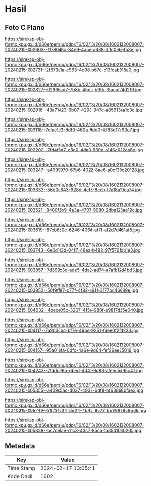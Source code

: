 # Hasil

## Foto C Plano

https://sirekap-obj-formc.kpu.go.id/d66e/pemilu/pdpr/16/02/13/20/08/1602132008007-20240215-002603--f1780d8c-84e9-4a5e-a638-dffc0e6efb3e.jpg

https://sirekap-obj-formc.kpu.go.id/d66e/pemilu/pdpr/16/02/13/20/08/1602132008007-20240215-002731--2f673c1a-c993-4d98-b67c-c13fcab915a0.jpg

https://sirekap-obj-formc.kpu.go.id/d66e/pemilu/pdpr/16/02/13/20/08/1602132008007-20240215-002827--02966ad7-7b8b-45db-b9fb-f8acaf74d2f9.jpg

https://sirekap-obj-formc.kpu.go.id/d66e/pemilu/pdpr/16/02/13/20/08/1602132008007-20240215-002916--43a71423-6b07-4298-947c-a85613aa1c3c.jpg

https://sirekap-obj-formc.kpu.go.id/d66e/pemilu/pdpr/16/02/13/20/08/1602132008007-20240215-003118--7cfac1d3-8df0-460a-9dd0-4783d17e93e7.jpg

https://sirekap-obj-formc.kpu.go.id/d66e/pemilu/pdpr/16/02/13/20/08/1602132008007-20240215-003203--7fd4f8d7-e8a0-4da0-889d-a146e632aa5c.jpg

https://sirekap-obj-formc.kpu.go.id/d66e/pemilu/pdpr/16/02/13/20/08/1602132008007-20240215-003247--a4099970-67b6-4022-8ae6-a0cf30c20128.jpg

https://sirekap-obj-formc.kpu.go.id/d66e/pemilu/pdpr/16/02/13/20/08/1602132008007-20240215-003332--56d0d643-928d-4cf8-8ccb-f7a18a19ea74.jpg

https://sirekap-obj-formc.kpu.go.id/d66e/pemilu/pdpr/16/02/13/20/08/1602132008007-20240215-003521--8400f2b9-4a3a-4707-9980-2dba123ae19c.jpg

https://sirekap-obj-formc.kpu.go.id/d66e/pemilu/pdpr/16/02/13/20/08/1602132008007-20240215-003619--87eb650c-6246-406d-af7f-af2d7d461af5.jpg

https://sirekap-obj-formc.kpu.go.id/d66e/pemilu/pdpr/16/02/13/20/08/1602132008007-20240215-003743--6e6d113d-04f7-48ea-b482-97f5791db1e3.jpg

https://sirekap-obj-formc.kpu.go.id/d66e/pemilu/pdpr/16/02/13/20/08/1602132008007-20240215-003857--7d399c3c-ade5-4da2-ad74-a7a1b12d4bd3.jpg

https://sirekap-obj-formc.kpu.go.id/d66e/pemilu/pdpr/16/02/13/20/08/1602132008007-20240215-003952--50f9ff87-c77f-4f82-a911-3177bc46689e.jpg

https://sirekap-obj-formc.kpu.go.id/d66e/pemilu/pdpr/16/02/13/20/08/1602132008007-20240215-004032--4bece05c-3267-415e-988f-e9817d25e040.jpg

https://sirekap-obj-formc.kpu.go.id/d66e/pemilu/pdpr/16/02/13/20/08/1602132008007-20240215-004117--7a9030bc-bf7e-49be-9251-f6ee0f2fd223.jpg

https://sirekap-obj-formc.kpu.go.id/d66e/pemilu/pdpr/16/02/13/20/08/1602132008007-20240215-004157--95a016fa-0dfc-4a6e-9d64-fef26ee25019.jpg

https://sirekap-obj-formc.kpu.go.id/d66e/pemilu/pdpr/16/02/13/20/08/1602132008007-20240215-004243--7fddd995-dbed-4d41-9d88-afeec5d95c47.jpg

https://sirekap-obj-formc.kpu.go.id/d66e/pemilu/pdpr/16/02/13/20/08/1602132008007-20240215-005355--a409c5ac-d037-4938-bdf8-bf63898bfae3.jpg

https://sirekap-obj-formc.kpu.go.id/d66e/pemilu/pdpr/16/02/13/20/08/1602132008007-20240215-005749--88731d34-dd04-4b4b-8c73-bb86628c6bd5.jpg

https://sirekap-obj-formc.kpu.go.id/d66e/pemilu/pdpr/16/02/13/20/08/1602132008007-20240215-005838--bc7defae-d1c3-43c7-85ca-fa35d1030205.jpg


## Metadata

| Key        | Value               |
| ---------- | ------------------- |
| Time Stamp | 2024-02-17 13:05:41 |
| Kode Dapil | 1602                |



